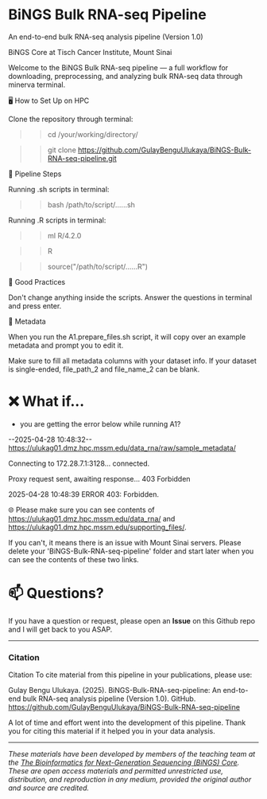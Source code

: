 # BiNGS Bulk RNA-seq Pipeline
An end-to-end bulk RNA-seq analysis pipeline (Version 1.0)

BiNGS Core	at Tisch Cancer Institute, Mount Sinai

Welcome to the BiNGS Bulk RNA-seq pipeline — a full workflow for downloading, preprocessing, and analyzing bulk RNA-seq data through minerva terminal.

🖥️ How to Set Up on HPC

Clone the repository through terminal:

>> cd /your/working/directory/

>> git clone https://github.com/GulayBenguUlukaya/BiNGS-Bulk-RNA-seq-pipeline.git

🔄 Pipeline Steps

Running .sh scripts in terminal:

>> bash /path/to/script/......sh
  
  
Running .R scripts in terminal:

>> ml R/4.2.0
  
>> R
  
>> source("/path/to/script/......R")
  

🧹 Good Practices

Don't change anything inside the scripts. Answer the questions in terminal and press enter.

🔖 Metadata

When you run the A1.prepare_files.sh script, it will copy over an example metadata and prompt you to edit it. 

Make sure to fill all metadata columns with your dataset info. If your dataset is single-ended, file_path_2 and file_name_2 can be blank.


# ❌ What if...
- you are getting the error below while running A1?
  
--2025-04-28 10:48:32--  https://ulukag01.dmz.hpc.mssm.edu/data_rna/raw/sample_metadata/
  
Connecting to 172.28.7.1:3128... connected.

Proxy request sent, awaiting response... 403 Forbidden

2025-04-28 10:48:39 ERROR 403: Forbidden.

🌐 Please make sure you can see contents of https://ulukag01.dmz.hpc.mssm.edu/data_rna/ and https://ulukag01.dmz.hpc.mssm.edu/supporting_files/.

If you can't, it means there is an issue with Mount Sinai servers. Please delete your 'BiNGS-Bulk-RNA-seq-pipeline' folder and start later when you can see the contents of these two links.

# 📫 Questions?
If you have a question or request, please open an **Issue** on this Github repo and I will get back to you ASAP.

---

### Citation

Citation
To cite material from this pipeline in your publications, please use:

Gulay Bengu Ulukaya. (2025). BiNGS-Bulk-RNA-seq-pipeline: An end-to-end bulk RNA-seq analysis pipeline (Version 1.0). GitHub. https://github.com/GulayBenguUlukaya/BiNGS-Bulk-RNA-seq-pipeline

A lot of time and effort went into the development of this pipeline. Thank you for citing this material if it helped you in your data analysis.

---

*These materials have been developed by members of the teaching team at the [The Bioinformatics for Next-Generation Sequencing (BiNGS) Core](https://bings.mssm.edu/). These are open access materials and permitted unrestricted use, distribution, and reproduction in any medium, provided the original author and source are credited.*


